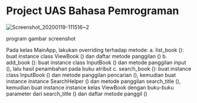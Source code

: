 # Project UAS Bahasa Pemrograman

![Screenshot_20200119-111516~2](https://user-images.githubusercontent.com/56975779/72674779-9f06d600-3aad-11ea-96b2-a7c36adff3e0.png)

 program gambar screenshot

Pada kelas MainApp, lakukan overriding terhadap metode: a. list_book (): buat instance class ViewBook ​​() dan daftar metode panggilan () b. add_book (): buat instance class InputBook () dan metode panggilan input (), lalu hasil penambahan pada buku atribut c. search_book (): buat instance class InputBook () dan metode panggilan pencarian (), kemudian buat instance instance SearchHelper () dan metode panggilan search_title (), kemudian buat instance instance kelas ViewBook ​​dengan buku-buku parameter dari search_title () dan daftar metode panggil ()
